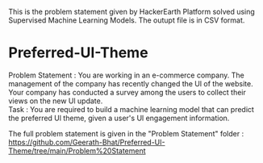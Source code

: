 This is the problem statement given by HackerEarth Platform solved using Supervised Machine Learning Models.
The outupt file is in CSV format. 
# Preferred-UI-Theme
Problem Statement :
You are working in an e-commerce company. The management of the company has recently changed the Ul of the website. Your company has conducted a survey among the users to collect their views on the new Ul update.  
Task : You are required to build a machine learning model that can predict the preferred Ul theme, given a user's Ul engagement information.

The full problem statement is given in the "Problem Statement" folder :
https://github.com/Geerath-Bhat/Preferred-UI-Theme/tree/main/Problem%20Statement
